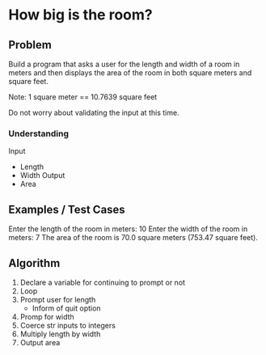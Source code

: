 # How big is the room?

## Problem

Build a program that asks a user for the length and width of a room in meters and then displays the area of the room in both square meters and square feet.

Note: 1 square meter == 10.7639 square feet

Do not worry about validating the input at this time.

### Understanding

Input
- Length
- Width
Output
- Area

## Examples / Test Cases

Enter the length of the room in meters:
10
Enter the width of the room in meters:
7
The area of the room is 70.0 square meters (753.47 square feet).

## Algorithm

1. Declare a variable for continuing to prompt or not
2. Loop
3. Prompt user for length
	- Inform of quit option
4. Promp for width
5. Coerce str inputs to integers
6. Multiply length by width
7. Output area
